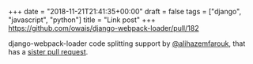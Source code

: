 +++
date = "2018-11-21T21:41:35+00:00"
draft = false
tags = ["django", "javascript", "python"]
title = "Link post"
+++
https://github.com/owais/django-webpack-loader/pull/182

django-webpack-loader code splitting support by [@alihazemfarouk](https://github.com/alihazemfarouk), that has a [sister pull request](https://github.com/owais/webpack-bundle-tracker/pull/41).
